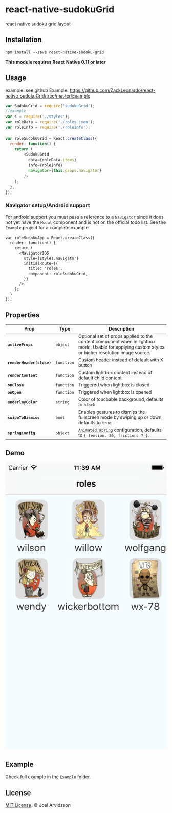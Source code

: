 # react-native-sudokuGrid
react native sudoku grid layout

## Installation

```
npm install --save react-native-sudoku-grid
```

**This module requires React Native 0.11 or later**

## Usage

example: see github Example.
https://github.com/ZackLeonardo/react-native-sudokuGrid/tree/master/Example

```js
var SudokuGrid = require('sudokuGrid');
//example
var s = require('./styles');
var roleData = require('./roles.json');
var roleInfo = require('./roleInfo');

var roleSudokuGrid = React.createClass({
  render: function() {
    return (
        <SudokuGrid
          data={roleData.items}
          info={roleInfo}
          navigator={this.props.navigator}
        />
    );
  },
});
```

### Navigator setup/Android support

For android support you must pass a reference to a `Navigator` since it does not yet have the `Modal` component and is not on the official todo list. See the `Example` project for a complete example.

```
var roleSudokuApp = React.createClass({
  render: function() {
    return (
      <NavigatorIOS
        style={styles.navigator}
        initialRoute={{
          title: 'roles',
          component: roleSudokuGrid,
        }}
      />
    );
  }
});
```

## Properties

| Prop | Type | Description |
|---|---|---|
|**`activeProps`**|`object`|Optional set of props applied to the content component when in lightbox mode. Usable for applying custom styles or higher resolution image source.|
|**`renderHeader(close)`**|`function`|Custom header instead of default with X button|
|**`renderContent`**|`function`|Custom lightbox content instead of default child content|
|**`onClose`**|`function`|Triggered when lightbox is closed|
|**`onOpen`**|`function`|Triggered when lightbox is opened|
|**`underlayColor`**|`string`|Color of touchable background, defaults to `black`|
|**`swipeToDismiss`**|`bool`|Enables gestures to dismiss the fullscreen mode by swiping up or down, defaults to `true`.|
|**`springConfig`**|`object`|[`Animated.spring`](https://facebook.github.io/react-native/docs/animations.html) configuration, defaults to `{ tension: 30, friction: 7 }`.|

## Demo

![Demo](https://github.com/ZackLeonardo/react-native-sudokuGrid/blob/master/1.png)

## Example

Check full example in the `Example` folder.

## License

[MIT License](http://opensource.org/licenses/mit-license.html). © Joel Arvidsson
